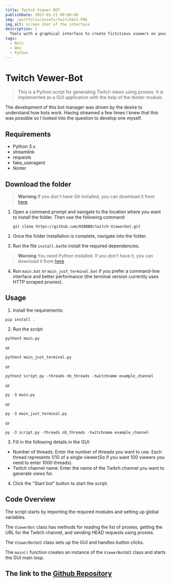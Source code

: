```yaml
---
title: Twitch Viewer-BOT
publishDate: 2023-03-21 00:00:00
img: /portfolio/assets/twitchbot.PNG
img_alt: screen shot of the interface
description: |
  Tools with a graphical interface to create fictitious viewers on your live streams!
tags:
  - Bots
  - Dev
  - Python
---
```


# Twitch Vewer-Bot

> This is a Python script for generating Twitch views using proxies. It is implemented as a GUI application with the help of the tkinter module.

The development of this bot manager was driven by the desire to understand how bots work. Having streamed a few times I knew that this was possible so I looked into the question to develop one myself.

## Requirements

* Python 3.x
* streamlink
* requests
* fake_useragent
* tkinter

## Download the folder

> **Warning**
> If you don't have Git installed, you can download it from [here](https://git-scm.com/download/win).

1. Open a command prompt and navigate to the location where you want to install the folder. Then use the following command:
   ```shell 
   git clone https://github.com/H1B0B0/twitch-Viewerbot.git
    ```
2. Once the folder installation is complete, navigate into the folder.

3. Run the file ``install.bat``to install the required dependencies. 

> **Warning**
> You need Python installed. If you don't have it, you can download it from [here](https://www.python.org/downloads/)

4. Run ``main.bat`` or ``main_just_terminal.bat`` if you prefer a command-line interface and better performance (the terminal version currently uses HTTP scraped proxies).

## Usage

1. Install the requirements:

  ```shell
  pip install .
  ```

2. Run the script:

  ```shell
  python3 main.py 
  ```
  or 
  ```shell
  python3 main_just_terminal.py
  ```
  or 
  ```shell
  python3 script.py -threads nb_threads -twitchname example_channel
  ```
  or
  ```shell
  py -3 main.py 
  ```
  or 
  ```shell
  py -3 main_just_terminal.py
  ```
  or 
  ```shell
  py -3 script.py -threads nb_threads -twitchname example_channel
  ```
3. Fill in the following details in the GUI:

* Number of threads: Enter the number of threads you want to use. Each thread represents 1/10 of a single viewer(So if you want 100 viewers you need to enter 1000 threads).
* Twitch channel name: Enter the name of the Twitch channel you want to generate views for.

4. Click the "Start bot" button to start the script.

## Code Overview

The script starts by importing the required modules and setting up global variables.

The `ViewerBot` class has methods for reading the list of proxies, getting the URL for the Twitch channel, and sending HEAD requests using proxies.

The `ViewerBotGUI` class sets up the GUI and handles button clicks.

The `main()` function creates an instance of the `ViewerBotGUI` class and starts the GUI main loop.

## The link to the [Github Repository](https://github.com/H1B0B0/twitch-Viewerbot)

